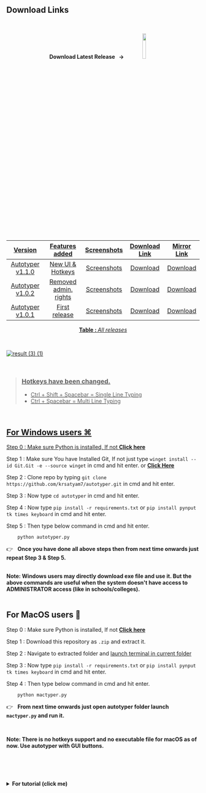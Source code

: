 ## Download Links
<br>
<p align = "center"><b> Download Latest Release &nbsp; → &nbsp;&nbsp;&nbsp;&nbsp; </b><a href = "https://sourceforge.net/projects/autotyperr/files/latest/download"> <img src = "https://user-images.githubusercontent.com/110342305/201322080-710f242d-28d7-47ec-9961-61f7366d84c4.png" width ="13%">

<br>
<br>




<div align = "center">

| Version  | Features added  |  Screenshots | Download Link  | Mirror	 Link  |
|:-:|:-:|:-:|:-:|:-:|
| Autotyper v1.1.0  | New UI & Hotkeys  |  [Screenshots](https://medium.com/@weshow29/autotyper-v1-1-0-7d7c63858a65) | [Download](https://sourceforge.net/projects/autotyperr/files/v1.1.0/Autotyper_1.1.0.exe/download)  | [Download](https://github.com/krsatyam7/autotyper/releases/download/v1.1.0/Autotyper_1.1.0.exe)  |
| Autotyper v1.0.2   | Removed admin. rights  |  [Screenshots](https://medium.com/@weshow29/autotyper-v1-0-2-3ef162148141) | [Download](https://sourceforge.net/projects/autotyperr/files/Autotyper.exe/download)  |  [Download](https://github.com/krsatyam7/autotyper/releases/download/v1.0.2/Autotyper_v1.0.2.exe)|
| Autotyper v1.0.1  |  First release | [Screenshots](https://medium.com/@weshow29/autotyper-v1-0-1-45d13bf83282)  | [Download](https://sourceforge.net/projects/autotyperr/files/application/Autotyper%20setup.exe/download)  | [Download](https://www.mediafire.com/file/j2129b26ohtvjnq/Autotyper_v1.0.1.exe/file)  |

</div> 

<p align = "center"><b> Table : </b> <i> All releases </i> </p>

<br>

![result (3) (1)](https://user-images.githubusercontent.com/110342305/212345109-d4a85ebc-d11d-4afd-af24-ab45d805d290.gif)

<br>

> ### Hotkeys have been changed.
>
>  - Ctrl + Shift + Spacebar = Single Line Typing 
>  - Ctrl + Spacebar = Multi Line Typing

<br>

## For Windows users ⌘


Step 0 : Make sure  Python is installed, If not <b>[Click here](https://www.python.org/downloads/)</b>

Step 1 : Make sure You have Installed Git, If not just type  ```winget install --id Git.Git -e --source winget``` in cmd and hit enter. or <b>[Click Here](https://git-scm.com/download/win)</b>

Step 2 : Clone repo by typing  ```git clone https://github.com/krsatyam7/autotyper.git``` in cmd and hit enter.


Step 3 : Now type ```cd autotyper``` in cmd and hit enter.

Step 4 : Now type ```pip install -r requirements.txt``` or ```pip install pynput tk times keyboard``` in cmd and hit enter.


Step 5 : Then type below command in cmd and hit enter.

		python autotyper.py

👉 &nbsp; <b> Once you have done all above steps then from next time onwards just repeat Step 3 & Step 5. </b>

<br>
<b>Note: Windows users may directly download exe file and use it. But the above commands are useful when the system doesn't have access to ADMINISTRATOR access (like in schools/colleges).</b>


<br>
<br>	

## For MacOS users 

Step 0 : Make sure  Python is installed, If not <b>[Click here](https://www.python.org/downloads/)</b>

Step 1 : Download this repository as ```.zip``` and extract it. 
	
Step 2 : Navigate to extracted folder and [launch terminal in current folder](https://www.maketecheasier.com/launch-terminal-current-folder-mac/)
	
Step 3 : Now type ```pip install -r requirements.txt``` or ```pip install pynput tk times keyboard``` in cmd and hit enter.

Step 4 : Then type below command in cmd and hit enter.

		python mactyper.py


👉 &nbsp; <b> From next time onwards just open autotyper folder launch ```mactyper.py``` and run it. </b>
	
<br>
	
<b> Note: There is no hotkeys support and no executable file for macOS as of now. Use autotyper with GUI buttons.</b> 
	
<br>
<br>
<br>
<br>

<details closed>
<summary> <b> <a> For tutorial (click me) </b> </summary>

## How to Use it?
<p align="center">
	<img src="https://github.com/krsatyam7/autotyper/blob/main/res/HowToUse.gif" alt="How to use Autotyper?" width="854" height="480"> 
</p>

<b> &nbsp;&nbsp;&nbsp;&nbsp;&nbsp;&nbsp;&nbsp;&nbsp;&nbsp;&nbsp;&nbsp;&nbsp;&nbsp;&nbsp;&nbsp;&nbsp;&nbsp;&nbsp;&nbsp;&nbsp;&nbsp;&nbsp;&nbsp;&nbsp;&nbsp;&nbsp;&nbsp;&nbsp;&nbsp;&nbsp;&nbsp;&nbsp;&nbsp;&nbsp;&nbsp;&nbsp;&nbsp;&nbsp;&nbsp;&nbsp;&nbsp;&nbsp;&nbsp;&nbsp;&nbsp;&nbsp;&nbsp;&nbsp;&nbsp;&nbsp;&nbsp;&nbsp;&nbsp;&nbsp;&nbsp;&nbsp;&nbsp;&nbsp;&nbsp;&nbsp;&nbsp;&nbsp;&nbsp;&nbsp;&nbsp;&nbsp;&nbsp;&nbsp;&nbsp;&nbsp;&nbsp;&nbsp;&nbsp;&nbsp;&nbsp;&nbsp;&nbsp; Kindly use desktop mode.</b>

<br>

</details>


